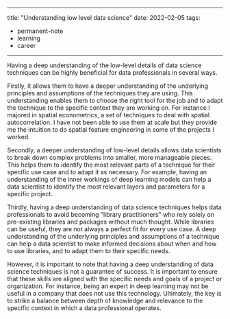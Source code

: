 
---
title: "Understanding low level data science"
date: 2022-02-05
tags: 
- permanent-note 
- learning
- career
---

Having a deep understanding of the low-level details of data science techniques can be highly beneficial for data professionals in several ways.

Firstly, it allows them to have a deeper understanding of the underlying principles and assumptions of the techniques they are using. This understanding enables them to choose the right tool for the job and to adapt the technique to the specific context they are working on. For instance I majored in spatial econometrics, a set of techniques to deal with spatial autocorrelation. I have not been able to use them at scale but they provide me the intuition to do spatial feature engineering in some of the projects I worked.

Secondly, a deeper understanding of low-level details allows data scientists to break down complex problems into smaller, more manageable pieces. This helps them to identify the most relevant parts of a technique for their specific use case and to adapt it as necessary. For example, having an understanding of the inner workings of deep learning models can help a data scientist to identify the most relevant layers and parameters for a specific project.

Thirdly, having a deep understanding of data science techniques helps data professionals to avoid becoming "library practitioners" who rely solely on pre-existing libraries and packages without much thought. While libraries can be useful, they are not always a perfect fit for every use case. A deep understanding of the underlying principles and assumptions of a technique can help a data scientist to make informed decisions about when and how to use libraries, and to adapt them to their specific needs.

However, it is important to note that having a deep understanding of data science techniques is not a guarantee of success. It is important to ensure that these skills are aligned with the specific needs and goals of a project or organization. For instance, being an expert in deep learning may not be useful in a company that does not use this technology. Ultimately, the key is to strike a balance between depth of knowledge and relevance to the specific context in which a data professional operates.